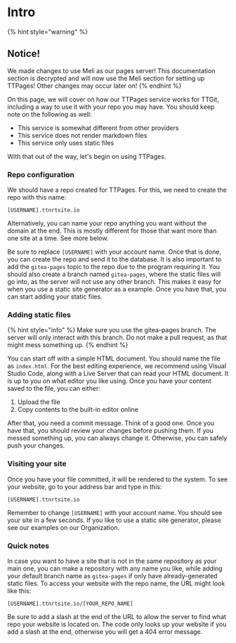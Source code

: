 # Intro

{% hint style="warning" %}
## Notice!

We made changes to use Meli as our pages server! This documentation section is decrypted and will now use the Meli section for setting up TTPages! Other changes may occur later on!
{% endhint %}

On this page, we will cover on how our TTPages service works for TTGit, including a way to use it with your repo you may have. You should keep note on the following as well:

* This service is somewhat different from other providers
* This service does not render markdown files
* This service only uses static files

With that out of the way, let's begin on using TTPages.

### Repo configuration

We should have a repo created for TTPages. For this, we need to create the repo with this name:

`[USERNAME].ttnrtsite.io`

Alternatively, you can name your repo anything you want without the domain at the end. This is mostly different for those that want more than one site at a time. See more below.

Be sure to replace `[USERNAME]` with your account name. Once that is done, you can create the repo and send it to the database. It is also important to add the `gitea-pages` topic to the repo due to the program requiring it. You should also create a branch named `gitea-pages`, where the static files will go into, as the server will not use any other branch. This makes it easy for when you use a static site generator as a example. Once you have that, you can start adding your static files.

### Adding static files

{% hint style="info" %}
Make sure you use the gitea-pages branch. The server will only interact with this branch. Do not make a pull request, as that might mess something up.
{% endhint %}

You can start off with a simple HTML document. You should name the file as `index.html`. For the best editing experience, we recommend using Visual Studio Code, along with a Live Server that can read your HTML document. It is up to you on what editor you like using. Once you have your content saved to the file, you can either:

1. Upload the file
2. Copy contents to the built-in editor online

After that, you need a commit message. Think of a good one. Once you have that, you should review your changes before pushing them. If you messed something up, you can always change it. Otherwise, you can safely push your changes.

### Visiting your site

Once you have your file committed, it will be rendered to the system. To see your website, go to your address bar and type in this:

```
[USERNAME].ttnrtsite.io
```

Remember to change `[USERNAME]` with your account name. You should see your site in a few seconds. If you like to use a static site generator, please see our examples on our Organization.

### Quick notes

In case you want to have a site that is not in the same repository as your main one, you can make a repository with any name you like, while adding your default branch name as `gitea-pages` if only have already-generated static files. To access your website with the repo name, the URL might look like this:

```
[USERNAME].ttnrtsite.io/[YOUR_REPO_NAME]
```

Be sure to add a slash at the end of the URL to allow the server to find what repo your website is located on. The code only looks up your website if you add a slash at the end, otherwise you will get a 404 error message.
